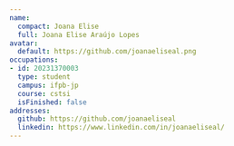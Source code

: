 ```yaml
---
name:
  compact: Joana Elise
  full: Joana Elise Araújo Lopes
avatar:
  default: https://github.com/joanaeliseal.png
occupations:
- id: 20231370003
  type: student
  campus: ifpb-jp
  course: cstsi
  isFinished: false
addresses:
  github: https://github.com/joanaeliseal
  linkedin: https://www.linkedin.com/in/joanaeliseal/
---
```


